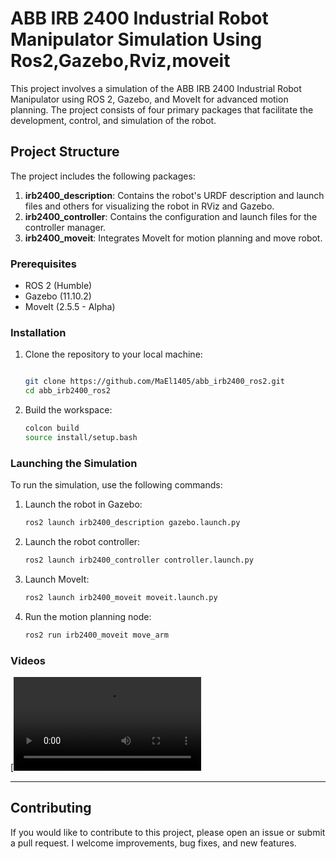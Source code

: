 # ABB IRB 2400 Industrial Robot Manipulator Simulation Using Ros2,Gazebo,Rviz,moveit

This project involves a simulation of the ABB IRB 2400 Industrial Robot Manipulator using ROS 2, Gazebo, and MoveIt for advanced motion planning. The project consists of four primary packages that facilitate the development, control, and simulation of the robot.

## Project Structure

The project includes the following packages:

1. **irb2400_description**: Contains the robot's URDF description and launch files and others for visualizing the robot in RViz and Gazebo.
2. **irb2400_controller**:  Contains the configuration and launch files for the controller manager.
3. **irb2400_moveit**:	    Integrates MoveIt for motion planning and move robot.


### Prerequisites

- ROS 2 (Humble)
- Gazebo (11.10.2)
- MoveIt (2.5.5 - Alpha)

### Installation

1. Clone the repository to your local machine:
    ```bash

    git clone https://github.com/MaEl1405/abb_irb2400_ros2.git
    cd abb_irb2400_ros2
    ```
2. Build the workspace:
    ```bash
    colcon build
    source install/setup.bash
    ```

### Launching the Simulation

To run the simulation, use the following commands:

1. Launch the robot in Gazebo:
    ```bash
    ros2 launch irb2400_description gazebo.launch.py
    ```

2. Launch the robot controller:
    ```bash
    ros2 launch irb2400_controller controller.launch.py
    ```

4. Launch MoveIt:
    ```bash
    ros2 launch irb2400_moveit moveit.launch.py
    ```

5. Run the motion planning node:
    ```bash
    ros2 run irb2400_moveit move_arm
    ```

### Videos

[![Simulation Video](Docs/images/irb2400.mp4)


---

## Contributing
If you would like to contribute to this project, please open an issue or submit a pull request. I welcome improvements, bug fixes, and new features.
